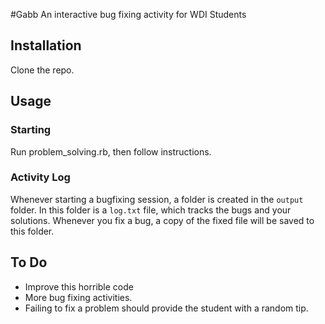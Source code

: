 #Gabb
An interactive bug fixing activity for WDI Students
## Installation
Clone the repo.
## Usage
### Starting
Run problem_solving.rb, then follow instructions.

### Activity Log
Whenever starting a bugfixing session, a folder is created in the `output` folder. In this folder is a `log.txt` file, which tracks the bugs and your solutions. Whenever you fix a bug, a copy of the fixed file will be saved to this folder.

## To Do
* Improve this horrible code
* More bug fixing activities.
* Failing to fix a problem should provide the student with a random tip.